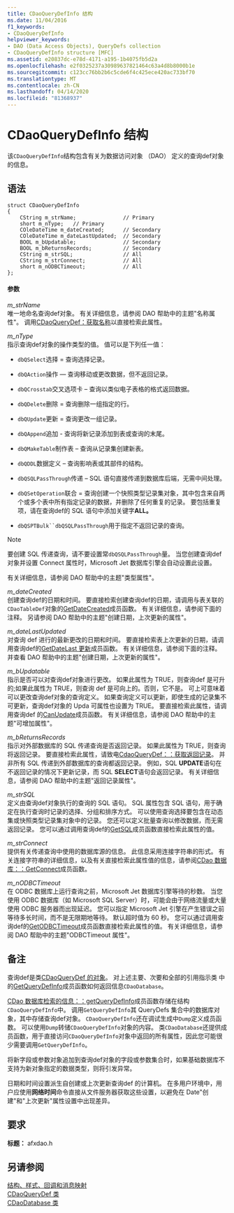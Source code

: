 ```yaml
---
title: CDaoQueryDefInfo 结构
ms.date: 11/04/2016
f1_keywords:
- CDaoQueryDefInfo
helpviewer_keywords:
- DAO (Data Access Objects), QueryDefs collection
- CDaoQueryDefInfo structure [MFC]
ms.assetid: e20837dc-e78d-4171-a195-1b4075fb5d2a
ms.openlocfilehash: e2f0325237a30989637821464c63a4d8b8000b1e
ms.sourcegitcommit: c123cc76bb2b6c5cde6f4c425ece420ac733bf70
ms.translationtype: MT
ms.contentlocale: zh-CN
ms.lasthandoff: 04/14/2020
ms.locfileid: "81368937"
---
```

# <a name="cdaoquerydefinfo-structure"></a>CDaoQueryDefInfo 结构

该`CDaoQueryDefInfo`结构包含有关为数据访问对象 （DAO） 定义的查询def对象的信息。

## <a name="syntax"></a>语法

```
struct CDaoQueryDefInfo
{
    CString m_strName;               // Primary
    short m_nType;   // Primary
    COleDateTime m_dateCreated;      // Secondary
    COleDateTime m_dateLastUpdated;  // Secondary
    BOOL m_bUpdatable;               // Secondary
    BOOL m_bReturnsRecords;          // Secondary
    CString m_strSQL;                // All
    CString m_strConnect;            // All
    short m_nODBCTimeout;            // All
};
```

#### <a name="parameters"></a>参数

*m_strName*<br/>
唯一地命名查询def对象。 有关详细信息，请参阅 DAO 帮助中的主题"名称属性"。 调用[CDaoQueryDef：获取名称](../../mfc/reference/cdaoquerydef-class.md#getname)以直接检索此属性。

*m_nType*<br/>
指示查询def对象的操作类型的值。 值可以是下列任一值：

- `dbQSelect`选择 = 查询选择记录。

- `dbQAction`操作 — 查询移动或更改数据，但不返回记录。

- `dbQCrosstab`交叉选项卡 – 查询以类似电子表格的格式返回数据。

- `dbQDelete`删除 = 查询删除一组指定的行。

- `dbQUpdate`更新 = 查询更改一组记录。

- `dbQAppend`追加 - 查询将新记录添加到表或查询的末尾。

- `dbQMakeTable`制作表 – 查询从记录集创建新表。

- `dbQDDL`数据定义 – 查询影响表或其部件的结构。

- `dbQSQLPassThrough`传递 – SQL 语句直接传递到数据库后端，无需中间处理。

- `dbQSetOperation`联合 = 查询创建一个快照类型记录集对象，其中包含来自两个或多个表中所有指定记录的数据，并删除了任何重复的记录。 要包括重复项，请在查询def的 SQL 语句中添加关键字**ALL。**

- `dbQSPTBulk``dbQSQLPassThrough`用于指定不返回记录的查询。

> [!NOTE]
> 要创建 SQL 传递查询，请不要设置常`dbQSQLPassThrough`量。 当您创建查询def对象并设置 Connect 属性时，Microsoft Jet 数据库引擎会自动设置此设置。

有关详细信息，请参阅 DAO 帮助中的主题"类型属性"。

*m_dateCreated*<br/>
创建查询def的日期和时间。 要直接检索创建查询def的日期，请调用与表关联的`CDaoTableDef`对象的[GetDateCreated](../../mfc/reference/cdaotabledef-class.md#getdatecreated)成员函数。 有关详细信息，请参阅下面的注释。 另请参阅 DAO 帮助中的主题"创建日期，上次更新的属性"。

*m_dateLastUpdated*<br/>
对查询 def 进行的最新更改的日期和时间。 要直接检索表上次更新的日期，请调用查询def的[GetDateLast 更新](../../mfc/reference/cdaoquerydef-class.md#getdatelastupdated)成员函数。 有关详细信息，请参阅下面的注释。 并查看 DAO 帮助中的主题"创建日期，上次更新的属性"。

*m_bUpdatable*<br/>
指示是否可以对查询def对象进行更改。 如果此属性为 TRUE，则查询def 是可升的;如果此属性为 TRUE，则查询 def 是可向上的。否则，它不是。 可上可意味着可以更改查询def对象的查询定义。 如果查询定义可以更新，即使生成的记录集不可更新，查询def对象的 Upda 可属性也设置为 TRUE。 要直接检索此属性，请调用查询def 的[CanUpdate](../../mfc/reference/cdaoquerydef-class.md#canupdate)成员函数。 有关详细信息，请参阅 DAO 帮助中的主题"可增加属性"。

*m_bReturnsRecords*<br/>
指示对外部数据库的 SQL 传递查询是否返回记录。 如果此属性为 TRUE，则查询将返回记录。 要直接检索此属性，请致电[CdaoQueryDef：：获取返回记录](../../mfc/reference/cdaoquerydef-class.md#getreturnsrecords)。 并非所有 SQL 传递到外部数据库的查询都返回记录。 例如，SQL **UPDATE**语句在不返回记录的情况下更新记录，而 SQL **SELECT**语句会返回记录。 有关详细信息，请参阅 DAO 帮助中的主题"返回记录属性"。

*m_strSQL*<br/>
定义由查询def对象执行的查询的 SQL 语句。 SQL 属性包含 SQL 语句，用于确定在执行查询时记录的选择、分组和排序方式。 可以使用查询选择要包含在动态集或快照类型记录集对象中的记录。 您还可以定义批量查询以修改数据，而无需返回记录。 您可以通过调用查询def的[GetSQL](../../mfc/reference/cdaoquerydef-class.md#getsql)成员函数直接检索此属性的值。

*m_strConnect*<br/>
提供有关传递查询中使用的数据库源的信息。 此信息采用连接字符串的形式。 有关连接字符串的详细信息，以及有关直接检索此属性值的信息，请参阅[CDao 数据库：：GetConnect](../../mfc/reference/cdaodatabase-class.md#getconnect)成员函数。

*m_nODBCTimeout*<br/>
在 ODBC 数据库上运行查询之前，Microsoft Jet 数据库引擎等待的秒数。 当您使用 ODBC 数据库（如 Microsoft SQL Server）时，可能会由于网络流量或大量使用 ODBC 服务器而出现延迟。 您可以指定 Microsoft Jet 引擎在产生错误之前等待多长时间，而不是无限期地等待。 默认超时值为 60 秒。 您可以通过调用查询def的[GetODBCTimeout](../../mfc/reference/cdaoquerydef-class.md#getodbctimeout)成员函数直接检索此属性的值。 有关详细信息，请参阅 DAO 帮助中的主题"ODBCTimeout 属性"。

## <a name="remarks"></a>备注

查询def是类[CDaoQueryDef 的对象](../../mfc/reference/cdaoquerydef-class.md)。 对上述主要、次要和全部的引用指示类 中的[GetQueryDefInfo](../../mfc/reference/cdaodatabase-class.md#getquerydefinfo)成员函数如何返回信息`CDaoDatabase`。

[CDao 数据库检索的信息：：getQueryDefInfo](../../mfc/reference/cdaodatabase-class.md#getquerydefinfo)成员函数存储在结构`CDaoQueryDefInfo`中。 调用`GetQueryDefInfo`其 QueryDefs 集合中的数据库对象，其中存储查询def对象。 `CDaoQueryDefInfo`还在调试生成中`Dump`定义成员函数。 可以使用`Dump`转储`CDaoQueryDefInfo`对象的内容。 类`CDaoDatabase`还提供成员函数，用于直接访问`CDaoQueryDefInfo`对象中返回的所有属性，因此您可能很少需要调用`GetQueryDefInfo`。

将新字段或参数对象追加到查询def对象的字段或参数集合时，如果基础数据库不支持为新对象指定的数据类型，则将引发异常。

日期和时间设置派生自创建或上次更新查询def 的计算机。 在多用户环境中，用户应使用**网络时间**命令直接从文件服务器获取这些设置，以避免在 Date"创建"和"上次更新"属性设置中出现差异。

## <a name="requirements"></a>要求

**标题：** afxdao.h

## <a name="see-also"></a>另请参阅

[结构、样式、回调和消息映射](../../mfc/reference/structures-styles-callbacks-and-message-maps.md)<br/>
[CDaoQueryDef 类](../../mfc/reference/cdaoquerydef-class.md)<br/>
[CDaoDatabase 类](../../mfc/reference/cdaodatabase-class.md)
